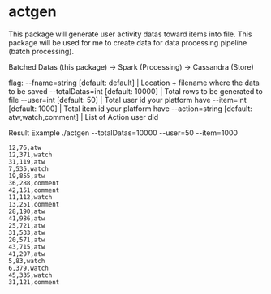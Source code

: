 # actgen
This package will generate user activity datas toward items into file. This package will be used for me to create data for data processing pipeline (batch processing).

Batched Datas (this package) -> Spark (Processing) -> Cassandra (Store)

flag:
--fname=string [default: default] | Location + filename where the data to be saved
--totalDatas=int [default: 10000] | Total rows to be generated to file
--user=int [default: 50] | Total user id your platform have
--item=int [default: 1000] | Total item id your platform have
--action=string [default: atw,watch,comment] | List of Action user did

Result Example
./actgen --totalDatas=10000 --user=50 --item=1000

```
12,76,atw
12,371,watch
31,119,atw
7,535,watch
19,855,atw
36,288,comment
42,151,comment
11,112,watch
13,251,comment
28,190,atw
41,986,atw
25,721,atw
31,533,atw
20,571,atw
43,715,atw
41,297,atw
5,83,watch
6,379,watch
45,335,watch
31,121,comment
```
